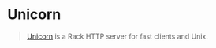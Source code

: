 # Unicorn

> [Unicorn](https://github.com/defunkt/unicorn) is a Rack HTTP server for fast clients and Unix.

